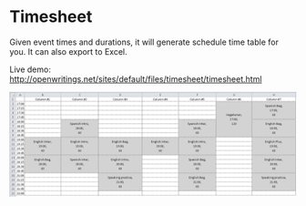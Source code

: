 Timesheet
=========
Given event times and durations, it will generate schedule time table for you. It can also export to Excel.


Live demo: http://openwritings.net/sites/default/files/timesheet/timesheet.html

![alt text](https://github.com/limelime/Timesheet/blob/master/release/timesheet.png "Timesheet example")